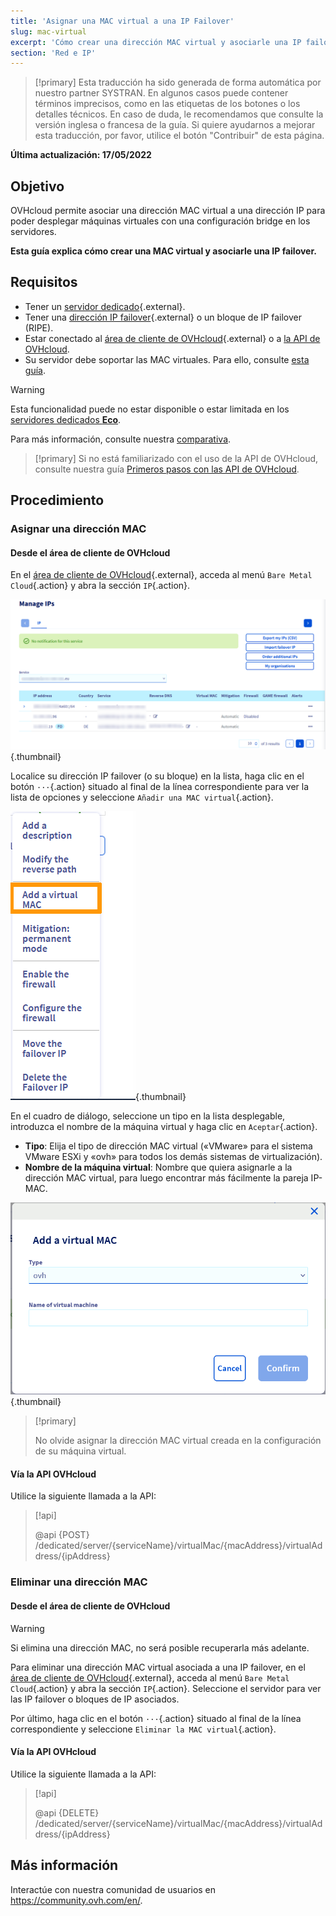```yaml
---
title: 'Asignar una MAC virtual a una IP Failover'
slug: mac-virtual
excerpt: 'Cómo crear una dirección MAC virtual y asociarle una IP failover'
section: 'Red e IP'
---
```


> [!primary]
> Esta traducción ha sido generada de forma automática por nuestro partner SYSTRAN. En algunos casos puede contener términos imprecisos, como en las etiquetas de los botones o los detalles técnicos. En caso de duda, le recomendamos que consulte la versión inglesa o francesa de la guía. Si quiere ayudarnos a mejorar esta traducción, por favor, utilice el botón "Contribuir" de esta página.
>

**Última actualización: 17/05/2022**

## Objetivo

OVHcloud permite asociar una dirección MAC virtual a una dirección IP para poder desplegar máquinas virtuales con una configuración bridge en los servidores.

**Esta guía explica cómo crear una MAC virtual y asociarle una IP failover.**

## Requisitos

- Tener un [servidor dedicado](https://www.ovh.com/world/es/servidores_dedicados/){.external}.
- Tener una [dirección IP failover](https://www.ovhcloud.com/es/bare-metal/ip/){.external} o un bloque de IP failover (RIPE).
- Estar conectado al [área de cliente de OVHcloud](https://ca.ovh.com/auth/?action=gotomanager&from=https://www.ovh.com/world/&ovhSubsidiary=ws){.external} o a [la API de OVHcloud](https://ca.api.ovh.com/console/). 
- Su servidor debe soportar las MAC virtuales. Para ello, consulte [esta guía](https://docs.ovh.com/us/es/dedicated/network-support-virtual-mac/).

> [!warning]
> Esta funcionalidad puede no estar disponible o estar limitada en los [servidores dedicados **Eco**](https://eco.ovhcloud.com/es/about/).
>
> Para más información, consulte nuestra [comparativa](https://eco.ovhcloud.com/es/compare/).

> [!primary]
> Si no está familiarizado con el uso de la API de OVHcloud, consulte nuestra guía [Primeros pasos con las API de OVHcloud](https://docs.ovh.com/us/es/api/first-steps-with-ovh-api/).

## Procedimiento

### Asignar una dirección MAC

#### Desde el área de cliente de OVHcloud

En el [área de cliente de OVHcloud](https://ca.ovh.com/auth/?action=gotomanager&from=https://www.ovh.com/world/&ovhSubsidiary=ws){.external}, acceda al menú `Bare Metal Cloud`{.action} y abra la sección `IP`{.action}.

![IPFO](images/manageIPOVHcloud.png){.thumbnail}

Localice su dirección IP failover (o su bloque) en la lista, haga clic en el botón `···`{.action} situado al final de la línea correspondiente para ver la lista de opciones y seleccione `Añadir una MAC virtual`{.action}.

![IPFO](images/addvmac.png){.thumbnail}

En el cuadro de diálogo, seleccione un tipo en la lista desplegable, introduzca el nombre de la máquina virtual y haga clic en `Aceptar`{.action}.

- **Tipo**: Elija el tipo de dirección MAC virtual («VMware» para el sistema VMware ESXi y «ovh» para todos los demás sistemas de virtualización).
- **Nombre de la máquina virtual**: Nombre que quiera asignarle a la dirección MAC virtual, para luego encontrar más fácilmente la pareja IP-MAC.

![IPFO](images/addvmac2.png){.thumbnail}

> [!primary]
>
> No olvide asignar la dirección MAC virtual creada en la configuración de su máquina virtual.
> 

#### Vía la API OVHcloud

Utilice la siguiente llamada a la API:

> [!api]
>
> @api {POST} /dedicated/server/{serviceName}/virtualMac/{macAddress}/virtualAddress/{ipAddress}

### Eliminar una dirección MAC

#### Desde el área de cliente de OVHcloud

> [!warning]
>
> Si elimina una dirección MAC, no será posible recuperarla más adelante.
> 

Para eliminar una dirección MAC virtual asociada a una IP failover, en el [área de cliente de OVHcloud](https://ca.ovh.com/auth/?action=gotomanager&from=https://www.ovh.com/world/&ovhSubsidiary=ws){.external}, acceda al menú `Bare Metal Cloud`{.action} y abra la sección `IP`{.action}. Seleccione el servidor para ver las IP failover o bloques de IP asociados.

Por último, haga clic en el botón `···`{.action} situado al final de la línea correspondiente y seleccione `Eliminar la MAC virtual`{.action}.

#### Vía la API OVHcloud

Utilice la siguiente llamada a la API:

> [!api]
>
> @api {DELETE} /dedicated/server/{serviceName}/virtualMac/{macAddress}/virtualAddress/{ipAddress}
>

## Más información

Interactúe con nuestra comunidad de usuarios en <https://community.ovh.com/en/>.
